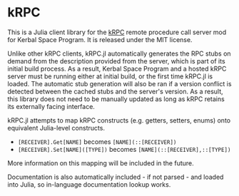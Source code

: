 # kRPC

This is a Julia client library for the [kRPC](https://github.com/krpc/krpc) remote procedure call server mod for Kerbal Space Program. It is released under the MIT license.

Unlike other kRPC clients, kRPC.jl automatically generates the RPC stubs on demand from the description provided from the server, which is part of its initial build process. As a result, Kerbal Space Program and a hosted kRPC server must be running either at initial build, or the first time kRPC.jl is loaded. The automatic stub generation will also be ran if a version conflict is detected between the cached stubs and the server's version. As a result, this library does not need to be manually updated as long as kRPC retains its externally facing interface.

kRPC.jl attempts to map kRPC constructs (e.g. getters, setters, enums) onto equivalent Julia-level constructs. 

* `[RECEIVER].Get[NAME]` becomes `[NAME](::[RECEIVER])`
* `[RECEIVER].Set[NAME]([TYPE])` becomes `[NAME](::[RECEIVER],::[TYPE])`

More information on this mapping will be included in the future. 

Documentation is also automatically included - if not parsed - and loaded into Julia, so in-language documentation lookup works.

